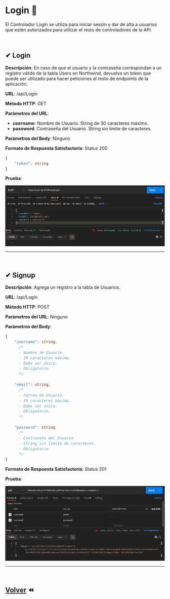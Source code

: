 # Login 🔐
El Controlador Login se utiliza para iniciar sesión y dar de alta a usuarios que estén autorizados para utilizar el resto de controladores de la API.

&nbsp;

## ✔ Login

**Descripción**: En caso de que el usuario y la contraseña correspondan a un registro válido de la tabla Users en Northwind, devuelve un token que puede ser utilizado para hacer peticiones al resto de endpoints de la aplicación.

**URL**: /api/Login

**Método  HTTP**: GET

**Parámetros del URL**:
* **username**: Nombre de Usuario. String de 30 caracteres máximo.
* **password**: Contraseña del Usuario. String sin límite de caracteres.

**Parámetros del Body**: Ninguno

**Formato de Respuesta Satisfactoria**: Status 200

```typescript
{
	"token": string
}
```

**Prueba**:

![Login Postman](./pictures/Login/login.png)

***

&nbsp;

## ✔ Signup

**Descripción**: Agrega un registro a la tabla de Usuarios.

**URL**: /api/Login

**Método  HTTP**: POST

**Parámetros del URL**: Ninguno

**Parámetros del Body**:

```typescript
{
	"username": string,
      /*
      - Nombre de Usuario.
      - 30 caracteres máximo.
      - Debe ser único.
      - Obligatorio.
      */

	"email": string,
      /*
      - Correo de Usuario.
      - 30 caracteres máximo.
      - Debe ser único.
      - Obligatorio.
      */

	"password": string
      /*
      - Contraseña del Usuario.
      - String sin límite de caracteres.
      - Obligatorio.
      */
}
```

**Formato de Respuesta Satisfactoria**: Status 201

**Prueba**:

![Signup Postman](./pictures/Login/signup.png)

***

&nbsp;

## [Volver](../README.md) ⏪